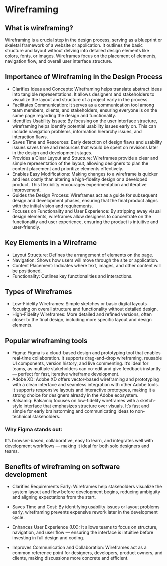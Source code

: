 # Wireframing
## What is wireframing?
Wireframing is a crucial step in the design process, serving as a blueprint or skeletal framework of a website or application. It outlines the basic structure and layout without delving into detailed design elements like colors, fonts, or images. Wireframes focus on the placement of elements, navigation flow, and overall user interface structure.

## Importance of Wireframing in the Design Process
 * Clarifies Ideas and Concepts:
    Wireframing helps translate abstract ideas into tangible representations. It allows designers and stakeholders to visualize the layout and structure of a project early in the process.
  * Facilitates Communication:
   It serves as a communication tool among team members, clients, and stakeholders, ensuring everyone is on the same page regarding the design and functionality.
  * Identifies Usability Issues:
    By focusing on the user interface structure, wireframing helps identify potential usability issues early on. This can include navigation problems, information hierarchy issues, and interaction flaws.
  * Saves Time and Resources:
    Early detection of design flaws and usability issues saves time and resources that would be spent on revisions later in the design and development stages.
  * Provides a Clear Layout and Structure:
    Wireframes provide a clear and simple representation of the layout, allowing designers to plan the content placement and prioritize elements effectively.
  * Enables Easy Modifications:
    Making changes to a wireframe is quicker and less costly than altering a high-fidelity design or a developed product. This flexibility encourages experimentation and iterative improvement.
  * Guides the Design Process:
    Wireframes act as a guide for subsequent design and development phases, ensuring that the final product aligns with the initial vision and requirements.
  * Focuses on Functionality and User Experience:
    By stripping away visual design elements, wireframes allow designers to concentrate on the functionality and user experience, ensuring the product is intuitive and user-friendly.

## Key Elements in a Wireframe
 * Layout Structure: Defines the arrangement of elements on the page.
 * Navigation: Shows how users will move through the site or application.
 * Content Placement: Indicates where text, images, and other content will be positioned.
 * Functionality: Outlines key functionalities and interactions.

## Types of Wireframes
 * Low-Fidelity Wireframes: Simple sketches or basic digital layouts focusing on overall structure and functionality without detailed design.
 * High-Fidelity Wireframes: More detailed and refined versions, often closer to the final design, including more specific layout and design elements.

## Popular wireframing tools
 * Figma: 
    Figma is a cloud-based design and prototyping tool that enables real-time collaboration. It supports drag-and-drop wireframing, reusable UI components, version history, and live commenting. It’s ideal for teams, as multiple stakeholders can co-edit and give feedback instantly — perfect for fast, iterative wireframe development.
* Adobe XD: 
  Adobe XD offers vector-based wireframing and prototyping with a clean interface and seamless integration with other Adobe tools. It supports responsive layouts and interactive prototypes, making it a strong choice for designers already in the Adobe ecosystem.
 * Balsamiq: 
    Balsamiq focuses on low-fidelity wireframes with a sketch-style interface that emphasizes structure over visuals. It’s fast and simple for early brainstorming and communicating ideas to non-technical stakeholders.

### Why Figma stands out:
  It’s browser-based, collaborative, easy to learn, and integrates well with development workflows — making it ideal for both solo designers and teams.

## Benefits of wireframing on software development
 * Clarifies Requirements Early:
Wireframes help stakeholders visualize the system layout and flow before development begins, reducing ambiguity and aligning expectations from the start.

 * Saves Time and Cost: 
By identifying usability issues or layout problems early, wireframing prevents expensive rework later in the development cycle.

 * Enhances User Experience (UX): 
It allows teams to focus on structure, navigation, and user flow — ensuring the interface is intuitive before investing in full design and coding.

 * Improves Communication and Collaboration: 
Wireframes act as a common reference point for designers, developers, product owners, and clients, making discussions more concrete and efficient.
